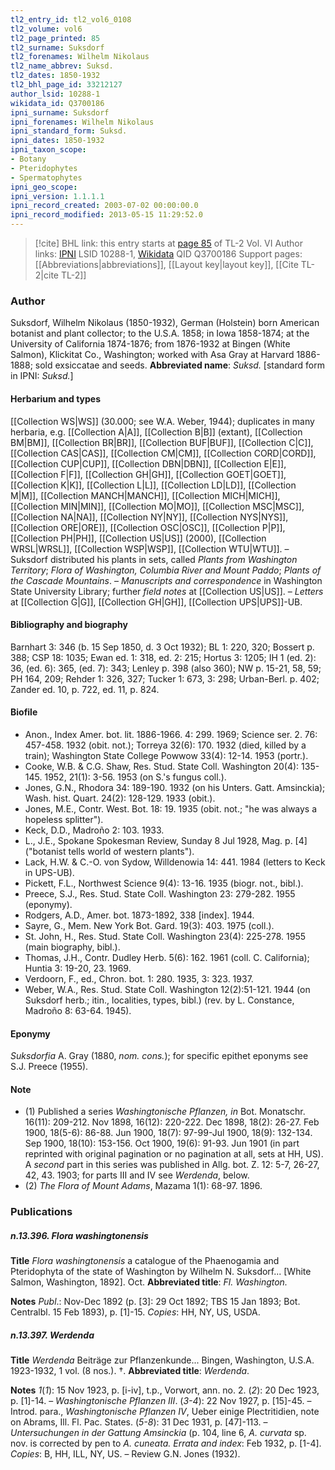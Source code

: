 ```yaml
---
tl2_entry_id: tl2_vol6_0108
tl2_volume: vol6
tl2_page_printed: 85
tl2_surname: Suksdorf
tl2_forenames: Wilhelm Nikolaus
tl2_name_abbrev: Suksd.
tl2_dates: 1850-1932
tl2_bhl_page_id: 33212127
author_lsid: 10288-1
wikidata_id: Q3700186
ipni_surname: Suksdorf
ipni_forenames: Wilhelm Nikolaus
ipni_standard_form: Suksd.
ipni_dates: 1850-1932
ipni_taxon_scope: 
- Botany
- Pteridophytes
- Spermatophytes
ipni_geo_scope: 
ipni_version: 1.1.1.1
ipni_record_created: 2003-07-02 00:00:00.0
ipni_record_modified: 2013-05-15 11:29:52.0
---
```


> [!cite] BHL link: this entry starts at [page 85](https://www.biodiversitylibrary.org/page/33212127) of TL-2 Vol. VI
> Author links: [IPNI](https://www.ipni.org/a/10288-1) LSID 10288-1, [Wikidata](https://www.wikidata.org/wiki/Q3700186) QID Q3700186
> Support pages: [[Abbreviations|abbreviations]], [[Layout key|layout key]], [[Cite TL-2|cite TL-2]]

### Author

Suksdorf, Wilhelm Nikolaus (1850-1932), German (Holstein) born American botanist and plant collector; to the U.S.A. 1858; in Iowa 1858-1874; at the University of California 1874-1876; from 1876-1932 at Bingen (White Salmon), Klickitat Co., Washington; worked with Asa Gray at Harvard 1886-1888; sold exsiccatae and seeds. 
**Abbreviated name**: *Suksd.* \[standard form in IPNI: *Suksd.*\]

#### Herbarium and types

[[Collection WS|WS]] (30.000; see W.A. Weber, 1944); duplicates in many herbaria, e.g. [[Collection A|A]], [[Collection B|B]] (extant), [[Collection BM|BM]], [[Collection BR|BR]], [[Collection BUF|BUF]], [[Collection C|C]], [[Collection CAS|CAS]], [[Collection CM|CM]], [[Collection CORD|CORD]], [[Collection CUP|CUP]], [[Collection DBN|DBN]], [[Collection E|E]], [[Collection F|F]], [[Collection GH|GH]], [[Collection GOET|GOET]], [[Collection K|K]], [[Collection L|L]], [[Collection LD|LD]], [[Collection M|M]], [[Collection MANCH|MANCH]], [[Collection MICH|MICH]], [[Collection MIN|MIN]], [[Collection MO|MO]], [[Collection MSC|MSC]], [[Collection NA|NA]], [[Collection NY|NY]], [[Collection NYS|NYS]], [[Collection ORE|ORE]], [[Collection OSC|OSC]], [[Collection P|P]], [[Collection PH|PH]], [[Collection US|US]] (2000), [[Collection WRSL|WRSL]], [[Collection WSP|WSP]], [[Collection WTU|WTU]]. – Suksdorf distributed his plants in sets, called *Plants from Washington Territory*; *Flora of Washington, Columbia River and Mount Paddo*; *Plants of the Cascade Mountains*. – *Manuscripts and correspondence* in Washington State University Library; further *field notes* at [[Collection US|US]]. – *Letters* at [[Collection G|G]], [[Collection GH|GH]], [[Collection UPS|UPS]]-UB.

#### Bibliography and biography

Barnhart 3: 346 (b. 15 Sep 1850, d. 3 Oct 1932); BL 1: 220, 320; Bossert p. 388; CSP 18: 1035; Ewan ed. 1: 318, ed. 2: 215; Hortus 3: 1205; IH 1 (ed. 2): 36, (ed. 6): 365, (ed. 7): 343; Lenley p. 398 (also 360); NW p. 15-21, 58, 59; PH 164, 209; Rehder 1: 326, 327; Tucker 1: 673, 3: 298; Urban-Berl. p. 402; Zander ed. 10, p. 722, ed. 11, p. 824.

#### Biofile

- Anon., Index Amer. bot. lit. 1886-1966. 4: 299. 1969; Science ser. 2. 76: 457-458. 1932 (obit. not.); Torreya 32(6): 170. 1932 (died, killed by a train); Washington State College Powwow 33(4): 12-14. 1953 (portr.).
- Cooke, W.B. & C.G. Shaw, Res. Stud. State Coll. Washington 20(4): 135-145. 1952, 21(1): 3-56. 1953 (on S.'s fungus coll.).
- Jones, G.N., Rhodora 34: 189-190. 1932 (on his Unters. Gatt. Amsinckia); Wash. hist. Quart. 24(2): 128-129. 1933 (obit.).
- Jones, M.E., Contr. West. Bot. 18: 19. 1935 (obit. not.; "he was always a hopeless splitter").
- Keck, D.D., Madroño 2: 103. 1933.
- L., J.E., Spokane Spokesman Review, Sunday 8 Jul 1928, Mag. p. \[4\] ("botanist tells world of western plants").
- Lack, H.W. & C.-O. von Sydow, Willdenowia 14: 441. 1984 (letters to Keck in UPS-UB).
- Pickett, F.L., Northwest Science 9(4): 13-16. 1935 (biogr. not., bibl.).
- Preece, S.J., Res. Stud. State Coll. Washington 23: 279-282. 1955 (eponymy).
- Rodgers, A.D., Amer. bot. 1873-1892, 338 \[index\]. 1944.
- Sayre, G., Mem. New York Bot. Gard. 19(3): 403. 1975 (coll.).
- St. John, H., Res. Stud. State Coll. Washington 23(4): 225-278. 1955 (main biography, bibl.).
- Thomas, J.H., Contr. Dudley Herb. 5(6): 162. 1961 (coll. C. California); Huntia 3: 19-20, 23. 1969.
- Verdoorn, F., ed., Chron. bot. 1: 280. 1935, 3: 323. 1937.
- Weber, W.A., Res. Stud. State Coll. Washington 12(2):51-121. 1944 (on Suksdorf herb.; itin., localities, types, bibl.) (rev. by L. Constance, Madroño 8: 63-64. 1945).

#### Eponymy

*Suksdorfia* A. Gray (1880, *nom. cons.*); for specific epithet eponyms see S.J. Preece (1955).

#### Note

- (1) Published a series *Washingtonische Pflanzen, in* Bot. Monatschr. 16(11): 209-212. Nov 1898, 16(12): 220-222. Dec 1898, 18(2): 26-27. Feb 1900, 18(5-6): 86-88. Jun 1900, 18(7): 97-99-Jul 1900, 18(9): 132-134. Sep 1900, 18(10): 153-156. Oct 1900, 19(6): 91-93. Jun 1901 (in part reprinted with original pagination or no pagination at all, sets at HH, US). A *second* part in this series was published in Allg. bot. Z. 12: 5-7, 26-27, 42, 43. 1903; for parts III and IV see *Werdenda*, below.
- (2) *The Flora of Mount Adams*, Mazama 1(1): 68-97. 1896.

### Publications

##### n.13.396. Flora washingtonensis

**Title**
*Flora washingtonensis* a catalogue of the Phaenogamia and Pteridophyta of the state of Washington by Wilhelm N. Suksdorf... \[White Salmon, Washington, 1892\]. Oct.
**Abbreviated title**: *Fl. Washington.*

**Notes**
*Publ*.: Nov-Dec 1892 (p. \[3\]: 29 Oct 1892; TBS 15 Jan 1893; Bot. Centralbl. 15 Feb 1893), p. \[1\]-15. *Copies*: HH, NY, US, USDA.

##### n.13.397. Werdenda

**Title**
*Werdenda* Beiträge zur Pflanzenkunde... Bingen, Washington, U.S.A. 1923-1932, 1 vol. (8 nos.). †.
**Abbreviated title**: *Werdenda*.

**Notes**
*1*(*1*): 15 Nov 1923, p. \[i-iv\], t.p., Vorwort, ann. no. 2. (*2*): 20 Dec 1923, p. \[1\]-14. – *Washingtonische Pflanzen III*. (*3-4*): 22 Nov 1927, p. \[15\]-45. – Introd. para., *Washingtonische Pflanzen IV*, Ueber einige Plectritidien, note on Abrams, Ill. Fl. Pac. States.
(*5-8*): 31 Dec 1931, p. \[47\]-113. – *Untersuchungen in der Gattung Amsinckia* (p. 104, line 6, *A. curvata* sp. nov. is corrected by pen to *A. cuneata.*
*Errata and index*: Feb 1932, p. \[1-4\].
*Copies*: B, HH, ILL, NY, US. – Review G.N. Jones (1932).

